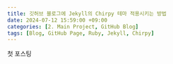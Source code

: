 ```yaml
---
title: 깃허브 블로그에 Jekyll의 Chirpy 테마 적용시키는 방법
date: 2024-07-12 15:59:00 +09:00
categories: [2. Main Project, GitHub Blog]
tags: [Blog, GitHub Page, Ruby, Jekyll, Chirpy]
---
```


첫 포스팅